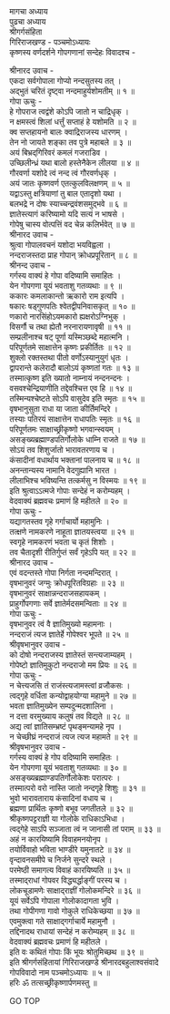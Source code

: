 मागचा अध्याय  
पुढचा अध्याय  
श्रीगर्गसंहिता  
गिरिराजखण्ड - पञ्चमोऽध्यायः  
कृष्णस्य वर्णदर्शने गोपगणानां सन्देहः विवादश्च -  
  
श्रीनारद उवाच -  
एकदा सर्वगोपाला गोप्यो नन्दसुतस्य तत् ।  
अद्‌भुतं चरितं दृष्ट्वा नन्दमाहुर्यशोमतीम् ॥ १ ॥  
गोपा ऊचुः -  
हे गोपराज त्वद्वंशे कोऽपि जातो न चाद्रिधृक् ।  
न क्षमस्त्वं शिलां धर्त्तुं सप्ताहं हे यशोमति ॥ २ ॥  
क्व सप्तहायनो बालः क्वाद्रिराजस्य धारणम् ।  
तेन नो जायते शङ्का तव पुत्रे महाबले ॥ ३ ॥  
अयं बिभ्रद्‌गिरिवरं कमलं गजराडिव ।  
उच्छिलीन्ध्रं यथा बालो हस्तेनैकेन लीलया ॥ ४ ॥  
गौरवर्णा यशोदे त्वं नन्द त्वं गौरवर्णधृक् ।  
अयं जातः कृष्णवर्ण एतत्कुलविलक्षणम् ॥ ५ ॥  
यद्वाऽस्तु क्षत्रियाणां तु बाल एतादृशो यथा ।  
बलभद्रे न दोषः स्याच्चन्द्रवंशसमुद्‌भवे ॥ ६ ॥  
ज्ञातेस्त्यागं करिष्यामो यदि सत्यं न भाषसे ।  
गोपेषु चास्य वोत्पत्तिं वद चेन्न कलिर्भवेत् ॥ ७ ॥  
श्रीनारद उवाच -  
श्रुत्वा गोपालवचनं यशोदा भयविह्वला ।  
नन्दराजस्तदा प्राह गोपान् क्रोधप्रपूरितान् ॥ ८ ॥  
श्रीनन्द उवाच -  
गर्गस्य वाक्यं हे गोपा वदिष्यामि समाहितः ।  
येन गोपगणा यूयं भवताशु गतव्यथाः ॥ ९ ॥  
ककारः कमलाकान्तो ऋकारो राम इत्यपि ।  
षकारः षड्गुणपतिः श्वेतद्वीपनिवासकृत् ॥ १० ॥  
णकारो नारसिंहोऽयमकारो ह्यक्षरोऽग्निभुक् ।  
विसर्गौ च तथा ह्येतौ नरनारायणावृषी ॥ ११ ॥  
सम्प्रलीनाश्च षट् पूर्णा यस्मिञ्छब्दे महात्मनि ।  
परिपूर्णतमे साक्षात्तेन कृष्णः प्रकीर्तितः ॥ १२ ॥  
शुक्लो रक्तस्तथा पीतो वर्णोऽस्यानुयुगं धृतः ।  
द्वापरान्ते कलेरादौ बालोऽयं कृष्णतां गतः ॥ १३ ॥  
तस्मात्कृष्ण इति ख्यातो नाम्नायं नन्दनन्दनः ।  
वसवश्चेन्द्रियाणीति तद्देवश्चित्त एव हि ॥ १४ ॥  
तस्मिन्यश्चेष्टते सोऽपि वासुदेव इति स्मृतः ॥ १५ ॥  
वृषभानुसुता राधा या जाता कीर्तिमन्दिरे ।  
तस्याः पतिरयं साक्षात्तेन राधापतिः स्मृतः ॥ १६ ॥  
परिपूर्णतमः साक्षाच्छ्रीकृष्णो भगवान्स्वयम् ।  
असङ्ख्यब्रह्माण्डपतिर्गोलोके धाम्नि राजते ॥ १७ ॥  
सोऽयं तव शिशुर्जातो भारावतरणाय च ।  
कंसादीनां वधार्थाय भक्तानां पालनाय च ॥ १८ ॥  
अनन्तान्यस्य नामानि वेदगुह्यानि भारत ।  
लीलाभिश्च भविष्यन्ति तत्कर्मसु न विस्मयः ॥ १९ ॥  
इति श्रुत्वाऽऽत्मजे गोपाः सन्देहं न करोम्यहम् ।  
वेदवाक्यं ब्रह्मवचः प्रमाणं हि महीतले ॥ २० ॥  
गोपा ऊचुः -  
यद्यागतस्तव गृहे गर्गाचार्यो महामुनिः ।  
तत्क्षणे नामकरणे नाहूता ज्ञातयस्त्वया ॥ २१ ॥  
स्वगृहे नामकरणं भवता च कृतं शिशोः ।  
तव चैतादृशी रीतिर्गुप्तं सर्वं गृहेऽपि यत् ॥ २२ ॥  
श्रीनारद उवाच -  
एवं वदन्तस्ते गोपा निर्गता नन्दमन्दिरात् ।  
वृषभानुवरं जग्मुः क्रोधपूरितविग्रहाः ॥ २३ ॥  
वृषभानुवरं साक्षान्नन्दराजसहायकम् ।  
प्राहुर्गोपगणाः सर्वे ज्ञातेर्मदसमन्विताः ॥ २४ ॥  
गोपा ऊचुः -  
वृषभानुवर त्वं वै ज्ञातिमुख्यो महामनाः ।  
नन्दराजं त्यज ज्ञातेर्हे गोपेश्वर भूपते ॥ २५ ॥  
श्रीवृषभानुवर उवाच -  
को दोषो नन्दराजस्य ज्ञातेस्तं सन्त्यजाम्यहम् ।  
गोपेष्टो ज्ञातिमुकुटो नन्दराजो मम प्रियः ॥ २६ ॥  
गोपा ऊचुः -  
न चेत्त्यजसि तं राजंस्त्यजामस्त्वां व्रजौकसः ।  
त्वद्‌गृहे वर्धिता कन्योद्वाहयोग्या महामुने ॥ २७ ॥  
भवता ज्ञातिमुख्येन सम्पदुन्मदशालिना ।  
न दत्ता वरमुख्याय कलुषं तव विद्यते ॥ २८ ॥  
अद्य त्वां ज्ञातिसम्भ्रष्टं पृथङ्मन्यामहे नृप ।  
न चेच्छीघ्रं नन्दराजं त्यज त्यज महामते ॥ २९ ॥  
श्रीवृषभानुवर उवाच -  
गर्गस्य वाक्यं हे गोप वदिष्यामि समाहितः ।  
येन गोपगणा यूयं भवताशु गतव्यथाः ॥ ३० ॥  
असङ्ख्यब्रह्माण्डपतिर्गोलोकेशः परात्परः ।  
तस्मात्परो वरो नास्ति जातो नन्दगृहे शिशुः ॥ ३१ ॥  
भुवो भारावताराय कंसादिनां वधाय च ।  
ब्रह्मणा प्रार्थितः कृष्णो बभूव जगतीतले ॥ ३२ ॥  
श्रीकृष्णपट्टराज्ञी या गोलोके राधिकाऽभिधा ।  
त्वद्‌गेहे साऽपि सञ्जाता त्वं न जानासी तां पराम् ॥ ३३ ॥  
अहं न कारयिष्यामि विवाहमनयोनृप ।  
तयोर्विवाहो भविता भाण्डीरे यमुनातटे ॥ ३४ ॥  
वृन्दावनसमीपे च निर्जने सुन्दरे स्थले ।  
परमेष्ठी समागत्य विवाहं कारयिष्यति ॥ ३५ ॥  
तस्माद्‌राधां गोपवर विद्ध्यर्द्धाङ्गीं परस्य च ।  
लोकचूडामणेः साक्षाद्‌राज्ञीं गोलोकमन्दिरे ॥ ३६ ॥  
यूयं सर्वेऽपि गोपाला गोलोकादागता भुवि ।  
तथा गोपीगणा गावो गोकुले राधिकेच्छया ॥ ३७ ॥  
एवमुक्त्वा गते साक्षाद्‌गर्गाचार्ये महामुनौ ।  
तद्दिनादथ राधायां सन्देहं न करोम्यहम् ॥ ३८ ॥  
वेदवाक्यं ब्रह्मवचः प्रमाणं हि महीतले ।  
इति वः कथितं गोपाः किं भूयः श्रोतुमिच्छथ ॥ ३९ ॥  
इति श्रीगर्गसंहितायां गिरिराजखण्डे श्रीनारदबहुलाश्वसंवादे  
गोपविवादो नाम पञ्चमोऽध्यायः ॥ ५ ॥  
हरिः ॐ तत्सच्छ्रीकृष्णार्पणमस्तु ॥  
  
GO TOP
